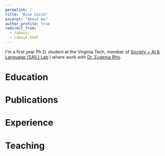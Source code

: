 ```yaml
---
permalink: /
title: "Buse Carik"
excerpt: "About me"
author_profile: true
redirect_from: 
  - /about/
  - /about.html
---
```



I'm a first year Ph.D. student at the Virginia Tech, member of [Society + AI & Language (SAIL) Lab](https://sail.cs.vt.edu/) I where work with [Dr. Eugenia Rho](https://eugeniarho.com/). 


Education
======


Publications
======



Experience
======


Teaching
======